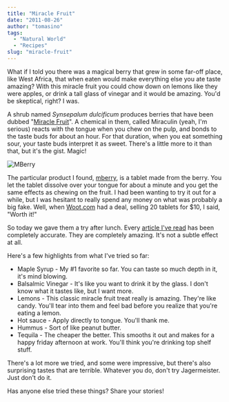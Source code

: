 ```yaml
---
title: "Miracle Fruit"
date: "2011-08-26"
author: "tomasino"
tags:
  - "Natural World"
  - "Recipes"
slug: "miracle-fruit"
---
```


What if I told you there was a magical berry that grew in some far-off
place, like West Africa, that when eaten would make everything else you
ate taste amazing? With this miracle fruit you could chow down on lemons
like they were apples, or drink a tall glass of vinegar and it would be
amazing. You'd be skeptical, right? I was.

A shrub named <span style="font-style:italic">Synsepalum
dulcificum</span> produces berries that have been dubbed "[Miracle
Fruit][]". A chemical in them, called Miraculin (yeah, I'm serious)
reacts with the tongue when you chew on the pulp, and bonds to the taste
buds for about an hour. For that duration, when you eat something sour,
your taste buds interpret it as sweet. There's a little more to it than
that, but it's the gist. Magic!

![MBerry](//blog.tomasino.org/images/mberry.jpg)

The particular product I found, [mberry][], is a tablet made from the
berry. You let the tablet dissolve over your tongue for about a minute
and you get the same effects as chewing on the fruit. I had been wanting
to try it out for a while, but I was hesitant to really spend any money
on what was probably a big fake. Well, when [Woot.com][] had a deal,
selling 20 tablets for \$10, I said, "Worth it!"

So today we gave them a try after lunch. Every [article I've read][] has
been completely accurate. They are completely amazing. It's not a subtle
effect at all.

Here's a few highlights from what I've tried so far:

-   Maple Syrup - My \#1 favorite so far. You can taste so much depth in
    it, it's mind blowing.
-   Balsalmic Vinegar - It's like you want to drink it by the glass. I
    don't know what it tastes like, but I want more.
-   Lemons - This classic miracle fruit treat really is amazing. They're
    like candy. You'll tear into them and feel bad before you realize
    that you're eating a lemon.
-   Hot sauce - Apply directly to tongue. You'll thank me.
-   Hummus - Sort of like peanut butter.
-   Tequila - The cheaper the better. This smooths it out and makes for
    a happy friday afternoon at work. You'll think you're drinking top
    shelf stuff.

There's a lot more we tried, and some were impressive, but there's also
surprising tastes that are terrible. Whatever you do, don't try
Jagermeister. Just don't do it.

Has anyone else tried these things? Share your stories!

  [Miracle Fruit]: //en.wikipedia.org/wiki/Synsepalum_dulcificum
    "Miracle Fruit"
  [mberry]: //www.mberry.us
  [Woot.com]: //woot.com "Woot"
  [article I've read]: //www.nytimes.com/2008/05/28/dining/28flavor.html
    "NYT: Miracle Fruit"

